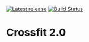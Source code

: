 [![Latest release](https://img.shields.io/github/release/lgangloff/crossfit-2.0.svg?style=flat-square)](https://github.com/lgangloff/crossfit-2.0/releases)
[![Build Status](https://img.shields.io/travis/lgangloff/crossfit-2.0/master.svg?style=flat-square)](https://travis-ci.org/lgangloff/crossfit-2.0)

# Crossfit 2.0

